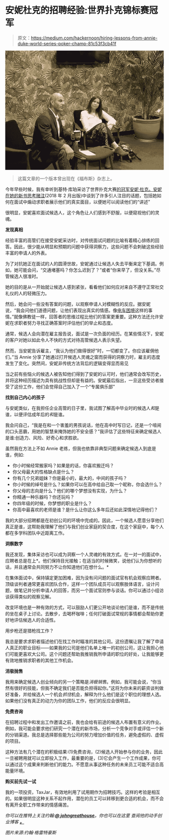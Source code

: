 # 安妮杜克的招聘经验:世界扑克锦标赛冠军

> 原文：<https://medium.com/hackernoon/hiring-lessons-from-annie-duke-world-series-poker-champ-81c53f3cb41f>

![](img/5b815e4293c5d28de27eb8c394422e78.png)

> 这篇文章的一个版本曾出现在《福布斯》杂志上。

今年早些时候，我有幸听到基特·库珀采访了世界扑克大赛[的冠军安妮·杜克。安妮在她的新书](https://hackernoon.com/tagged/poker)[思考赌注](https://www.amazon.com/Thinking-Bets-Making-Smarter-Decisions/dp/0735216355/ref=la_B001K88E4U_1_2?s=books&ie=UTF8&qid=1509466922&sr=1-2)(2018 年 2 月出版)中谈到了许多引人注目的话题，包括她如何在面试中煽动求职者展示他们的真实面目，以便她可以阅读他们的“讲述”

很明显，安妮喜欢面试候选人，这个角色让人们感到不舒服，以便窥视他们的灵魂。

**发现真相**

经验丰富的高管们在接受安妮采访时，对传统面试问题的比喻有着精心排练的回答。因此，很少能从明显和预期的问题中获得洞察力，这些问题不会刺破这些经验丰富的申请人的外表。

为了对抗她正在面试的人的圆滑世故，安妮通过让候选人失去平衡来定下基调。例如，她可能会问，“交通堵塞吗？你怎么迟到了？”或者“你来早了，但没关系。”尽管候选人很准时。

她的目的是从一开始就让候选人感到紧张，看看他们如何应对来自不遵守正常社交礼仪的人的轻微压力。

然后，她会问一些没有答案的问题，以观察申请人对模糊性的反应。据安妮说，“我会问他们道德问题，让他们表现出真实的情感。像[电车困境](https://en.wikipedia.org/wiki/Trolley_problem)这样的事情。”就像佛教徒一样，回答者的思维过程比他们的答案更重要。这种方法还允许安妮在求职者努力寻找正确答案时评估他们的举止和态度。

通常，候选人会向潜在雇主报告说，面试是一次负面的经历。在某些情况下，安妮的客户对她以如此令人不快的方式对待高管候选人表示失望。

然而，当安妮告诉雇主，“我认为他们做得很好”时，一切都变了。你应该雇佣他们。”当 Annie 分享了她通过打开候选人灵魂之窗而获得的洞察力时，雇主的态度发生了变化。突然间，安妮非传统方法背后的逻辑变得显而易见

当之前有些恼火的候选人被告知他们得到了安妮的认可时，他们通常会改写历史，并将这种经历描述为具有挑战性但却是有益的。安妮最后指出，一旦这些受访者接受了这份工作，他们会觉得自己加入了一个“专属俱乐部”

**找到自己内心的孩子**

与安妮类似，在我担任企业高管的日子里，我试图了解高中毕业时的候选人*和*是谁，以便评估成年后的*和*是谁。

我会问自己，“我是在和一个害羞的男孩说话，他在高中时写日记，还是一个喧闹的口头恶霸，用她的智慧来掩饰她的不安全感？”我评估了这些特征来确定候选人是谁:创造力、风险、好奇心和求胜欲。

虽然我在方法上不如 Annie 老练，但我也依靠非典型问题来确定候选人到底是谁，例如:

*   你小时候经常搬家吗？如果是的话，你喜欢搬迁吗？
*   你父母最大的性格缺点是什么？
*   你有几个兄弟姐妹？你是最小的，最大的，中间的孩子吗？
*   你小时候的绰号是什么？如果你可以在高中给自己取一个昵称，你会选什么？
*   你父母的志向是什么？他们的哪个梦想没有实现，为什么？
*   你精通一种乐器吗？你还玩吗？
*   你四年级的时候，你梦想的职业是什么？
*   你高中最喜欢的老师是谁？是什么让你这么多年后还如此深情地记得他们？

我的大部分招聘都是在初创公司的环境中完成的。因此，一个候选人愿意分享他们真正是谁，这帮助我理解了他们与我们创业家庭的契合度，在这个家庭中，每个人都在多学科团队中近距离工作。

**洞察数字**

我还发现，集体采访也可以成为洞察一个人灵魂的有效方式。在一对一的面试中，应聘者总是在上*。他们保持目光接触；在适当的时候微笑，说他们认为你想听的话，并且通常会共同努力不让你知道他们在想什么。*

在集体面试中，保持镇定更加困难，因为没有问问题的面试官有机会观察应聘者。顶级谈判者通常更喜欢团队合作，这样一个团队成员可以观察肢体语言，设计问题，做笔记并分析申请人的回答，而另一个面试官则参与谈话。你可以通过小组访谈获得类似的观察见解。

改变环境也是一种有效的方式，可以鼓励人们更公开地谈论他们是谁，而不是传统的坐在桌子上讨论。去散步，去喝杯咖啡；任何打破面试常规的事情都会帮助你更好地评估候选人的合适性。

用步枪还是猎枪找工作？

我总是要求求职者描述他们在找工作时瞄准的其他公司。这份遗嘱让我了解了申请人真正的职业目标——如果我的公司是他们名单上唯一的初创公司，这让我担心他们可能更喜欢大公司。这个问题还帮助我推销我所申请的职位的好处，让我能够更有效地推销求职者的其他工作机会。

**消极抛售**

我用来确定候选人创业倾向的另一个策略是*消极销售*。例如，我可能会说，“你当然有很好的技能，但我不确定我们是否能负担得起你。”这将为你未来的薪资谈判做好准备，并给候选人一个机会*抓住*机会，解释为什么他们是这个职位的理想人选。如果他们没有真正的动力为你的团队工作，他们的反应会很明显。

**免费咨询**

在招聘过程中和发出工作邀请之前，我也会给有前途的候选人布置有意义的作业。例如，我可能会要求他们研究一个潜在的新市场，分析一个竞争对手或评估一个新的分销渠道。我总是选择那些能为公司的努力增加价值的任务，避免虚假的、虚假的项目。

这种方法有几个潜在的积极结果:(1)免费咨询，(2)候选人开始参与你的业务，因此一旦被聘用就可以立即投入工作，最重要的是，(3)它会产生一个工作成果，你可以通过这个成果来判断他们的能力。不愿意从事这种任务的未来员工可能不适合高能量环境。

**购买前先试一试**

我的一项投资，TaxJar，有效地利用了试用期作为招聘技巧。这样的考验是相互的。如果很明显这种关系不起作用，潜在的员工可以转移到更合适的机会，而不会有离开全职工作带来的情感痛苦。

*你可以在推特上关注约翰:*[***@ johngreathouse***](https://twitter.com/#!/johngreathouse)*。你也可以在这里* *查阅他的动手创业博客* [***。***](http://infochachkie.com/)

*图片来源:约翰·格雷特豪斯*